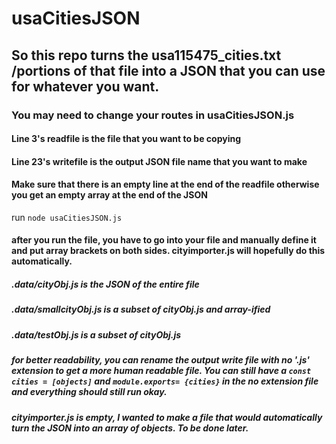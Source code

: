 # usaCitiesJSON

## So this repo turns the usa115475_cities.txt /portions of that file into a JSON that you can use for whatever you want.

### You may need to change your routes in usaCitiesJSON.js
#### Line 3's readfile is the file that you want to be copying
#### Line 23's writefile is the output JSON file name that you want to make
#### Make sure that there is an empty line at the end of the readfile otherwise you get an empty array at the end of the JSON

run `node usaCitiesJSON.js`
#### after you run the file, you have to go into your file and manually define it and put array brackets on both sides. cityimporter.js will hopefully do this automatically.

##### .data/cityObj.js is the JSON of the entire file
##### .data/smallcityObj.js is a subset of cityObj.js and array-ified
##### .data/testObj.js is a subset of cityObj.js
##### for better readability, you can rename the output write file with no '.js' extension to get a more human readable file. You can still have a `const cities = [objects]` and `module.exports= {cities}` in the no extension file and everything should still run okay.
##### cityimporter.js is empty, I wanted to make a file that would automatically turn the JSON into an array of objects. To be done later.
